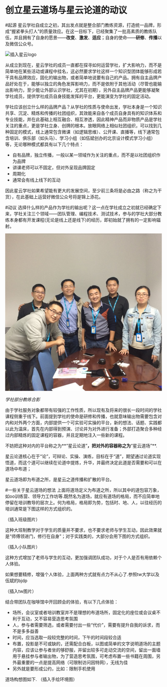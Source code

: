 创立星云道场与星云论道的动议
=========================

#起源
星云学社自成立之初，其出发点就是整合部门教练资源，打造统一品牌，形成“握紧拳头打人”的质量效应。在这一目标下，已经聚集了一批高素质的教练队伍，并且拥有了自身的愿景——**改变**、**激发**、**适应**；自身的使命——**研修**、**传播**以及微信公众号。

![插入星云logo]()

从成立到现在，星云学社的成员一直都在探寻如何运营学社，扩大影响力，而不是简单地在某些活动或课程中挂名，这必然要求学社这样一个知识型团体能够形成若干具有品牌效应，固化的输出物，或者简单地说要有自己的产品。拥有自主品牌产品好处在于，能够以独立的角色发挥影响力，而不是依附于其他活动（尽管也能输出影响力，至少能让外部认识学社，尤其在初期），另外自主品牌产品更能够凝聚学社成员，提供学社成员自身技能发挥的平台，更能演变为学社的固定活动。

学社应该创立什么样的品牌产品？从学社的性质与使命出发，学社本身是一个知识共享、沉淀、精炼和传播的社团组织，其效能来自各个成员自身具有的知识体系和专业技能，并在此基础上相互融合、相互渗透，因此精神产品而非物质产品是学社关注的重点，更是学社立身、创牌的根本。放眼网络上相似社团组织，可以找到几种固定的模式，线上通常包含微课（如逻辑思维）、公开课、直播等，线下通常包含培训、俱乐部（如头马）、学习小组（如伍斌创办的北京设计模式学习小组）等，无论哪种模式都具有以下几个特点：

- 自有品牌，独立传播，一般以某一领域作为关注的重点，而不是以社团组织作为品牌
- 讲课老师可以不固定，但对外呈现品牌固定
- 周期化
- 通常会有线上线下的互动

因此星云学社如果希望能有更大的发展空间，至少前三条将是必由之路（称之为干货），在此基础上运营好微信公众号将是锦上添花。

#动议
选择什么样的产品作为学社的输出呢？这一点在学社成立之初就已经确定下来，学社关注三个领域——团队管理、编程技术、测试技术，参与的学社大部分教练本身都有开发课程(无论是线上还是线下)的经历，即初始就了拥有的一定影响辐射。

![img=coach](https://github.com/hxfirefox/blog/blob/master/record/1615175139.jpg)

*学社部分教练合影*

由于学社服务对象都带有较强的工作性质，所以现有及将来的很长一段时间的学社课程侧重于线下。前面提到学社的使命是研修和传播，也就意味输出物需要包含对内和对外两个方面，内部提供一个可实验可实操的平台，新的想法、话题、实践都以此为温床，首先在内部得到预演、讨论并为对外进行准备；外部打造聚合多种经过内部精炼的固定课程的容器，并且定期地注入一些新的课程。

不妨把这种对内的平台称之为**“星云论道”**，把对外的容器称之为**“星云道场”**.

星云论道核心在于“论”，可辩论、实操、演练，目标在于“道”，期望通过论道实现悟道，而这个道可以继续在论道中提炼，升华，并最终决定此道是否需要和可以在道场中布道；

星云道场即为布道之所，是星云之道传播和扩散的平台。

#一些关于星云道场的想法
上面将道场定义为布道之所，所以其中的道包容万象，如oo训练营、领导力工作坊等.既然名为道场，就应有道场的格局，而不应简单地停留在培训教导的层次上。何为格局，格局即为势，包括时、地、人，以往经历的培训通常是下图这样的方式组织的。

（插入班级图片）

这种大班制教学对于学生的质量并不要求，也不要求老师与学生互动，因此效果就是“师傅领进门，修行在自身”；对于实践类的，大部分会用下图的方式组织。

（插入小队图片）

这种方式增加了老师与学生的互动，更加强调团队成功，对于个人是否有用依赖个人体验。

如果想要精修，增强个人体验，上面两种方式就有点力不从心了.参照tw大学以及伍斌的bjdp

（插入tw图片）

结合带团队在咖啡馆中开回顾会的体验，有以下几点体验：

- 场所，会议室或者培训教室并不是理想的布道场所，固定化的座位或会议桌不利于互动，又不容易营造思考氛围
- 人，参与者需要筛选，或者需要付出一些“代价”，需要有提升自我的诉求，而不是多多益善
- 时间，应当选取一段较完整的时间，下午的时间段较合适
- 布置，投影是不可或缺的，还需配合白板，以图或简单的文字说明道场的主题内容，应该让参与者坐的够舒服，并留出较多可走动交流的空间，留出一面墙用于悬挂参与者输出物，为了营造思考氛围，可考虑布置一些书籍在周围，另外最重要的一点是提高网络（可限制访问因特网），无线为佳
- 另外就是要形成公约，比如：限制手机使用

道场构想图如下.
（插入手绘环境图）
